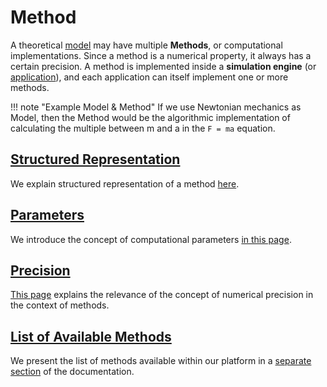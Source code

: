 # Method

A theoretical [model](../models/overview.md) may have multiple **Methods**, or computational implementations. Since a method is a numerical property, it always has a certain precision. A method is implemented inside a **simulation engine** (or [application](../software/overview.md)), and each application can itself implement one or more methods.

!!! note "Example Model & Method"
    If we use Newtonian mechanics as Model, then the Method would be the algorithmic implementation of calculating the multiple between m and a in the `F = ma` equation.

## [Structured Representation](data.md)

We explain structured representation of a method [here](data.md).

## [Parameters](parameters.md)

We introduce the concept of computational parameters [in this page](parameters.md).

## [Precision](precision.md)

[This page](precision.md) explains the relevance of the concept of numerical precision in the context of methods.

## [List of Available Methods](../methods-directory/overview.md)

We present the list of methods available within our platform in a [separate section](../methods-directory/overview.md) of the documentation.

